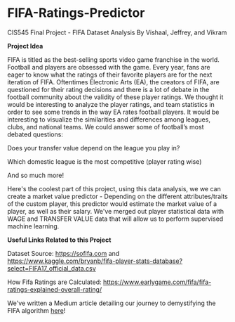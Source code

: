 # FIFA-Ratings-Predictor
CIS545 Final Project - FIFA Dataset Analysis
By Vishaal, Jeffrey, and Vikram

**Project Idea**

FIFA is titled as the best-selling sports video game franchise in the world. Football and players are obsessed with the game. Every year, fans are eager to know what the ratings of their favorite players are for the next iteration of FIFA. Oftentimes Electronic Arts (EA), the creators of FIFA, are questioned for their rating decisions and there is a lot of debate in the football community about the validity of these player ratings. We thought it would be interesting to analyze the player ratings, and team statistics in order to see some trends in the way EA rates football players. It would be interesting to visualize the similarities and differences among leagues, clubs, and national teams. We could answer some of football’s most debated questions:

Does your transfer value depend on the league you play in?

Which domestic league is the most competitive (player rating wise)

And so much more!

Here's the coolest part of this project, using this data analysis, we we can create a market value predictor - Depending on the different attributes/traits of the custom player, this predictor would estimate the market value of a player, as well as their salary. We've merged out player statistical data with WAGE and TRANSFER VALUE data that will allow us to perform supervised machine learning.

**Useful Links Related to this Project**


Dataset Source: https://sofifa.com and https://www.kaggle.com/bryanb/fifa-player-stats-database?select=FIFA17_official_data.csv

How Fifa Ratings are Calculated: https://www.earlygame.com/fifa/fifa-ratings-explained-overall-rating/

We've written a Medium article detailing our journey to demystifying the FIFA algorithm [here](https://medium.com/@vishaalkumar_21306/e391bce93ec9)!


